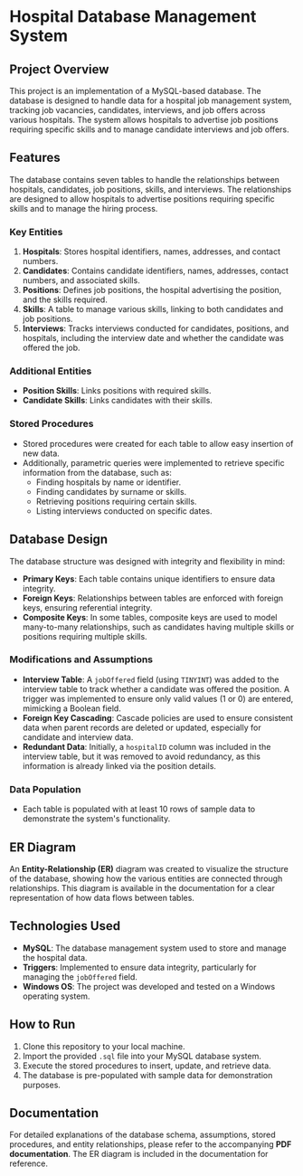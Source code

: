 
# Hospital Database Management System

## Project Overview

This project is an implementation of a MySQL-based database. The database is designed to handle data for a hospital job management system, tracking job vacancies, candidates, interviews, and job offers across various hospitals. The system allows hospitals to advertise job positions requiring specific skills and to manage candidate interviews and job offers.

## Features

The database contains seven tables to handle the relationships between hospitals, candidates, job positions, skills, and interviews. The relationships are designed to allow hospitals to advertise positions requiring specific skills and to manage the hiring process.

### Key Entities
1. **Hospitals**: Stores hospital identifiers, names, addresses, and contact numbers.
2. **Candidates**: Contains candidate identifiers, names, addresses, contact numbers, and associated skills.
3. **Positions**: Defines job positions, the hospital advertising the position, and the skills required.
4. **Skills**: A table to manage various skills, linking to both candidates and job positions.
5. **Interviews**: Tracks interviews conducted for candidates, positions, and hospitals, including the interview date and whether the candidate was offered the job.

### Additional Entities
- **Position Skills**: Links positions with required skills.
- **Candidate Skills**: Links candidates with their skills.

### Stored Procedures
- Stored procedures were created for each table to allow easy insertion of new data.
- Additionally, parametric queries were implemented to retrieve specific information from the database, such as:
  - Finding hospitals by name or identifier.
  - Finding candidates by surname or skills.
  - Retrieving positions requiring certain skills.
  - Listing interviews conducted on specific dates.

## Database Design

The database structure was designed with integrity and flexibility in mind:
- **Primary Keys**: Each table contains unique identifiers to ensure data integrity.
- **Foreign Keys**: Relationships between tables are enforced with foreign keys, ensuring referential integrity.
- **Composite Keys**: In some tables, composite keys are used to model many-to-many relationships, such as candidates having multiple skills or positions requiring multiple skills.

### Modifications and Assumptions
- **Interview Table**: A `jobOffered` field (using `TINYINT`) was added to the interview table to track whether a candidate was offered the position. A trigger was implemented to ensure only valid values (1 or 0) are entered, mimicking a Boolean field.
- **Foreign Key Cascading**: Cascade policies are used to ensure consistent data when parent records are deleted or updated, especially for candidate and interview data.
- **Redundant Data**: Initially, a `hospitalID` column was included in the interview table, but it was removed to avoid redundancy, as this information is already linked via the position details.

### Data Population
- Each table is populated with at least 10 rows of sample data to demonstrate the system's functionality.

## ER Diagram

An **Entity-Relationship (ER)** diagram was created to visualize the structure of the database, showing how the various entities are connected through relationships. This diagram is available in the documentation for a clear representation of how data flows between tables.

## Technologies Used

- **MySQL**: The database management system used to store and manage the hospital data.
- **Triggers**: Implemented to ensure data integrity, particularly for managing the `jobOffered` field.
- **Windows OS**: The project was developed and tested on a Windows operating system.

## How to Run

1. Clone this repository to your local machine.
2. Import the provided `.sql` file into your MySQL database system.
3. Execute the stored procedures to insert, update, and retrieve data.
4. The database is pre-populated with sample data for demonstration purposes.

## Documentation

For detailed explanations of the database schema, assumptions, stored procedures, and entity relationships, please refer to the accompanying **PDF documentation**. The ER diagram is included in the documentation for reference.
